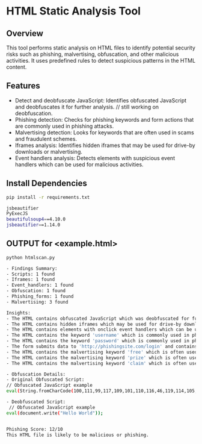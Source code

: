 # HTML Static Analysis Tool
## Overview
This tool performs static analysis on HTML files to identify potential security risks such as phishing, malvertising, obfuscation, and other malicious activities. It uses predefined rules to detect suspicious patterns in the HTML content.

## Features
- Detect and deobfuscate JavaScript: Identifies obfuscated JavaScript and deobfuscates it for further analysis. // still working on deobfuscation.
- Phishing detection: Checks for phishing keywords and form actions that are commonly used in phishing attacks.
- Malvertising detection: Looks for keywords that are often used in scams and fraudulent schemes.
- Iframes analysis: Identifies hidden iframes that may be used for drive-by downloads or malvertising.
- Event handlers analysis: Detects elements with suspicious event handlers which can be used for malicious activities.

## Install Dependencies
```bash
pip install -r requirements.txt

jsbeautifier
PyExecJS
beautifulsoup4==4.10.0
jsbeautifier==1.14.0
```
## OUTPUT for <example.html>
```bash
python htmlscan.py

- Findings Summary:
- Scripts: 1 found
- Iframes: 1 found
- Event_handlers: 1 found
- Obfuscation: 1 found
- Phishing_forms: 1 found
- Malvertising: 3 found

Insights:
- The HTML contains obfuscated JavaScript which was deobfuscated for further analysis.
- The HTML contains hidden iframes which may be used for drive-by downloads or malvertising.
- The HTML contains elements with onclick event handlers which can be used for malicious activities.
- The HTML contains the keyword 'username' which is commonly used in phishing attacks.
- The HTML contains the keyword 'password' which is commonly used in phishing attacks.
- The form submits data to 'http://phishingsite.com/login' and contains input fields for sensitive information such as 'text'.
- The HTML contains the malvertising keyword 'free' which is often used in scams and fraudulent schemes.
- The HTML contains the malvertising keyword 'prize' which is often used in scams and fraudulent schemes.
- The HTML contains the malvertising keyword 'claim' which is often used in scams and fraudulent schemes.

- Obfuscation Details:
- Original Obfuscated Script:
// Obfuscated JavaScript example
eval(String.fromCharCode(100,111,99,117,109,101,110,116,46,119,114,105,116,101,40,34,72,101,108,108,111,32,87,111,114,108,100,34,41));

- Deobfuscated Script:
 // Obfuscated JavaScript example
eval(document.write("Hello World"));


Phishing Score: 12/10
This HTML file is likely to be malicious or phishing.
```
